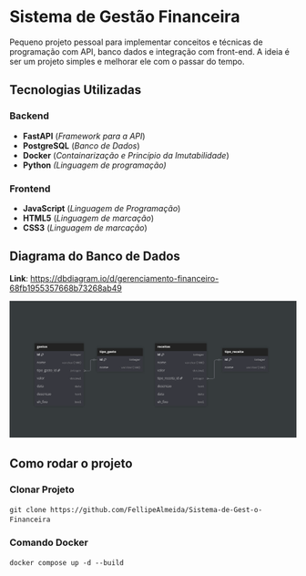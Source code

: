 # Sistema de Gestão Financeira

Pequeno projeto pessoal para implementar conceitos e técnicas de programação 
com API, banco dados e integração com front-end. A ideia é ser um projeto simples e melhorar ele com o passar do tempo.

## Tecnologias Utilizadas
### Backend
- **FastAPI** (*Framework para a API*)
- **PostgreSQL** (*Banco de Dados*)
- **Docker** (*Containarização e Princípio da Imutabilidade*)
- **Python** *(Linguagem de programação)*

### Frontend
- **JavaScript** (*Linguagem de Programação*)
- **HTML5** (*Linguagem de marcação*)
- **CSS3** (*Linguagem de marcação*)

## Diagrama do Banco de Dados

**Link**: https://dbdiagram.io/d/gerenciamento-financeiro-68fb1955357668b73268ab49

![img.png](img.png)

## Como rodar o projeto

### Clonar Projeto
```git clone https://github.com/FellipeAlmeida/Sistema-de-Gest-o-Financeira```

### Comando Docker
```docker compose up -d --build```